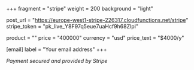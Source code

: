 +++
fragment = "stripe"
weight = 200
background = "light"

post_url = "https://europe-west1-stripe-226317.cloudfunctions.net/stripe"
stripe_token = "pk_live_Y8F97q5eue7uaHcf9h68ZlpI"

product = ""
price = "400000"
currency = "usd"
price_text = "$4000/y"

[email]
  label = "Your email address"
+++

*Payment secured and provided by Stripe*